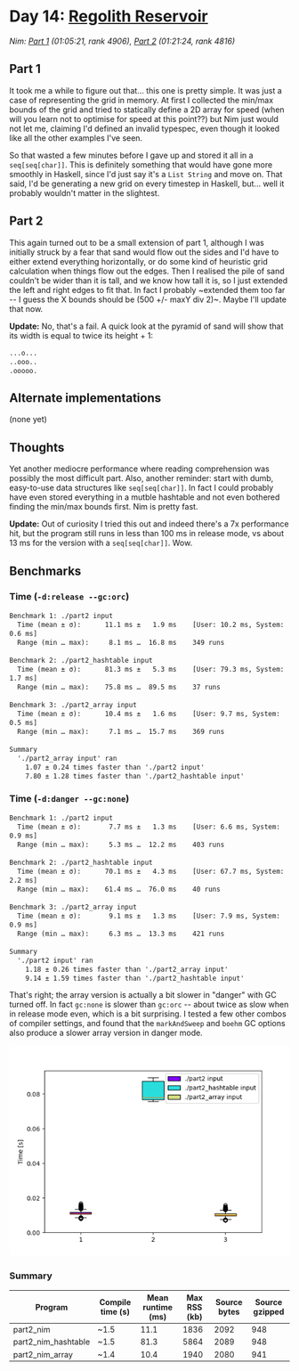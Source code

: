 # Day 14: [Regolith Reservoir](https://adventofcode.com/2022/day/14)
*Nim: [Part 1](https://github.com/DestyNova/advent_of_code_2022/blob/main/14/part1.nim) (01:05:21, rank 4906), [Part 2](https://github.com/DestyNova/advent_of_code_2022/blob/main/14/part2.nim) (01:21:24, rank 4816)*

## Part 1

It took me a while to figure out that... this one is pretty simple. It was just a case of representing the grid in memory. At first I collected the min/max bounds of the grid and tried to statically define a 2D array for speed (when will you learn not to optimise for speed at this point??) but Nim just would not let me, claiming I'd defined an invalid typespec, even though it looked like all the other examples I've seen.

So that wasted a few minutes before I gave up and stored it all in a `seq[seq[char]]`. This is definitely something that would have gone more smoothly in Haskell, since I'd just say it's a `List String` and move on. That said, I'd be generating a new grid on every timestep in Haskell, but... well it probably wouldn't matter in the slightest.

## Part 2

This again turned out to be a small extension of part 1, although I was initially struck by a fear that sand would flow out the sides and I'd have to either extend everything horizontally, or do some kind of heuristic grid calculation when things flow out the edges. Then I realised the pile of sand couldn't be wider than it is tall, and we know how tall it is, so I just extended the left and right edges to fit that. In fact I probably ~extended them too far -- I guess the X bounds should be (500 +/- maxY div 2)~. Maybe I'll update that now.

**Update:** No, that's a fail. A quick look at the pyramid of sand will show that its width is equal to twice its height + 1:

```
...o...
..ooo..
.ooooo.
```

## Alternate implementations

(none yet)

## Thoughts

Yet another mediocre performance where reading comprehension was possibly the most difficult part. Also, another reminder: start with dumb, easy-to-use data structures like `seq[seq[char]]`. In fact I could probably have even stored everything in a mutble hashtable and not even bothered finding the min/max bounds first. Nim is pretty fast.

**Update:** Out of curiosity I tried this out and indeed there's a 7x performance hit, but the program still runs in less than 100 ms in release mode, vs about 13 ms for the version with a `seq[seq[char]]`. Wow.

## Benchmarks

### Time (`-d:release --gc:orc`)

```
Benchmark 1: ./part2 input
  Time (mean ± σ):      11.1 ms ±   1.9 ms    [User: 10.2 ms, System: 0.6 ms]
  Range (min … max):     8.1 ms …  16.8 ms    349 runs
 
Benchmark 2: ./part2_hashtable input
  Time (mean ± σ):      81.3 ms ±   5.3 ms    [User: 79.3 ms, System: 1.7 ms]
  Range (min … max):    75.8 ms …  89.5 ms    37 runs
 
Benchmark 3: ./part2_array input
  Time (mean ± σ):      10.4 ms ±   1.6 ms    [User: 9.7 ms, System: 0.5 ms]
  Range (min … max):     7.1 ms …  15.7 ms    369 runs
 
Summary
  './part2_array input' ran
    1.07 ± 0.24 times faster than './part2 input'
    7.80 ± 1.28 times faster than './part2_hashtable input'
```

### Time (`-d:danger --gc:none`)

```
Benchmark 1: ./part2 input
  Time (mean ± σ):       7.7 ms ±   1.3 ms    [User: 6.6 ms, System: 0.9 ms]
  Range (min … max):     5.3 ms …  12.2 ms    403 runs
 
Benchmark 2: ./part2_hashtable input
  Time (mean ± σ):      70.1 ms ±   4.3 ms    [User: 67.7 ms, System: 2.2 ms]
  Range (min … max):    61.4 ms …  76.0 ms    40 runs
 
Benchmark 3: ./part2_array input
  Time (mean ± σ):       9.1 ms ±   1.3 ms    [User: 7.9 ms, System: 0.9 ms]
  Range (min … max):     6.3 ms …  13.3 ms    421 runs
 
Summary
  './part2 input' ran
    1.18 ± 0.26 times faster than './part2_array input'
    9.14 ± 1.59 times faster than './part2_hashtable input'
```

That's right; the array version is actually a bit slower in "danger" with GC turned off. In fact `gc:none` is slower than `gc:orc` -- about twice as slow when in release mode even, which is a bit surprising. I tested a few other combos of compiler settings, and found that the `markAndSweep` and `boehm` GC options also produce a slower array version in danger mode.

![Boxplot of runtime benchmark results](runtime.png)

### Summary

Program             | Compile time (s) | Mean runtime (ms) | Max RSS (kb) | Source bytes | Source gzipped
---                 | ---              | ---               | ---          | ---          | ---
part2_nim           | ~1.5             | 11.1              | 1836         | 2092         | 948
part2_nim_hashtable | ~1.5             | 81.3              | 5864         | 2089         | 948
part2_nim_array     | ~1.4             | 10.4              | 1940         | 2080         | 941
